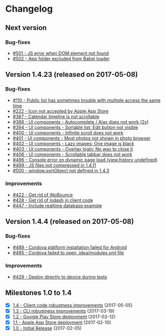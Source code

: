 # Changelog

## Next version

### Bug-fixes

- [#501 - JS error when DOM element not found](https://github.com/scriptPilot/app-framework/issues/501)
- [#502 - App folder excluded from Babel loader](https://github.com/scriptPilot/app-framework/issues/502)

## Version 1.4.23 (released on 2017-05-08)

### Bug-fixes

- [#110 - Public list has sometimes trouble with multiple access the same time](https://github.com/scriptPilot/app-framework/issues/110)
- [#222 - Icon not accepted by Apple App Store](https://github.com/scriptPilot/app-framework/issues/222)
- [#387 - Calendar timeline is not scrollable](https://github.com/scriptPilot/app-framework/issues/387)
- [#388 - UI components - Autocomplete / Ajax does not work (2x)](https://github.com/scriptPilot/app-framework/issues/388)
- [#394 - UI components - Sortable list: Edit button not visible](https://github.com/scriptPilot/app-framework/issues/394)
- [#400 - UI components - Infinite scroll does not work](https://github.com/scriptPilot/app-framework/issues/400)
- [#401 - UI components - Most photos not shown in photo browser](https://github.com/scriptPilot/app-framework/issues/401)
- [#402 - UI components - Lazy images: One image is black](https://github.com/scriptPilot/app-framework/issues/402)
- [#403 - UI components - Overlay login: No way to close it](https://github.com/scriptPilot/app-framework/issues/403)
- [#406 - UI components - Scrollable tabbar does not work](https://github.com/scriptPilot/app-framework/issues/406)
- [#496 - Console error on dynamic page load (view.history undefined)](https://github.com/scriptPilot/app-framework/issues/496)
- [#499 - JS files not compressed in 1.4.11](https://github.com/scriptPilot/app-framework/issues/499)
- [#500 - window.sortObject not defined in 1.4.3](https://github.com/scriptPilot/app-framework/issues/500)

### Improvements

- [#422 - Get rid of iNoBounce](https://github.com/scriptPilot/app-framework/issues/422)
- [#428 - Get rid of lodash in client code](https://github.com/scriptPilot/app-framework/issues/428)
- [#447 - Include realtime database example](https://github.com/scriptPilot/app-framework/issues/447)

## Version 1.4.4 (released on 2017-05-08)

### Bug-fixes

- [#489 - Cordova platform installation failed for Android](https://github.com/scriptPilot/app-framework/issues/489)
- [#495 - Cordova failed to open .idea/modules.xml file](https://github.com/scriptPilot/app-framework/issues/495)

### Improvements

- [#429 - Deploy directly to device during tests](https://github.com/scriptPilot/app-framework/issues/429)

## Milestones 1.0 to 1.4

- [x] [1.4 - Client code robustness improvements](https://github.com/scriptPilot/app-framework/milestone/7?closed=1) (2017-05-05)
- [x] [1.3 - CLI robustness improvements](https://github.com/scriptPilot/app-framework/milestone/6?closed=1) (2017-03-19)
- [x] [1.2 - Google Play Store deployment](https://github.com/scriptPilot/app-framework/milestone/5?closed=1) (2017-02-12)
- [x] [1.1 - Apple App Store deployment](https://github.com/scriptPilot/app-framework/milestone/4?closed=1) (2017-02-10)
- [x] [1.0 - Initial Release](https://github.com/scriptPilot/app-framework/milestone/1?closed=1) (2017-02-05)
